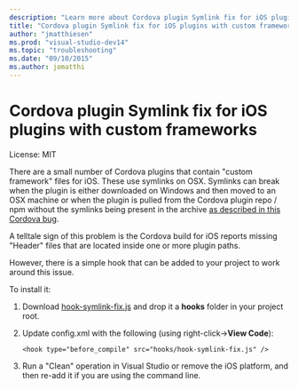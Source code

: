 ```yaml
--- 
description: "Learn more about Cordova plugin Symlink fix for iOS plugins with custom frameworks."
title: "Cordova plugin Symlink fix for iOS plugins with custom frameworks"
author: "jmatthiesen"
ms.prod: "visual-studio-dev14"
ms.topic: "troubleshooting"
ms.date: "09/10/2015"
ms.author: jomatthi
--- 
```


# Cordova plugin Symlink fix for iOS plugins with custom frameworks

License: MIT

There are a small number of Cordova plugins that contain "custom framework" files for iOS. These use symlinks on OSX. Symlinks can break when the plugin is either downloaded on Windows and then moved to an OSX machine or when the plugin is pulled from the Cordova plugin repo / npm without the symlinks being present in the archive [as described in this Cordova bug](https://issues.apache.org/jira/browse/CB-6092). 

A telltale sign of this problem is the Cordova build for iOS reports missing "Header" files that are located inside one or more plugin paths.

However, there is a simple hook that can be added to your project to work around this issue.

To install it:

1. Download [hook-symlink-fix.js](https://github.com/Microsoft/cordova-docs/tree/master/articles/tips-and-workarounds/ios/ios-plugin-symlink-fix) and drop it a **hooks** folder in your project root.
2. Update config.xml with the following (using right-click->**View Code**):

   ```
   <hook type="before_compile" src="hooks/hook-symlink-fix.js" />
   ```

3. Run a "Clean" operation in Visual Studio or remove the iOS platform, and then re-add it if you are using the command line.

